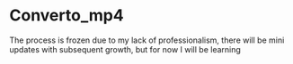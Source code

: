 # Converto_mp4

The process is frozen due to my lack of professionalism, there will be mini updates with subsequent growth, but for now I will be learning